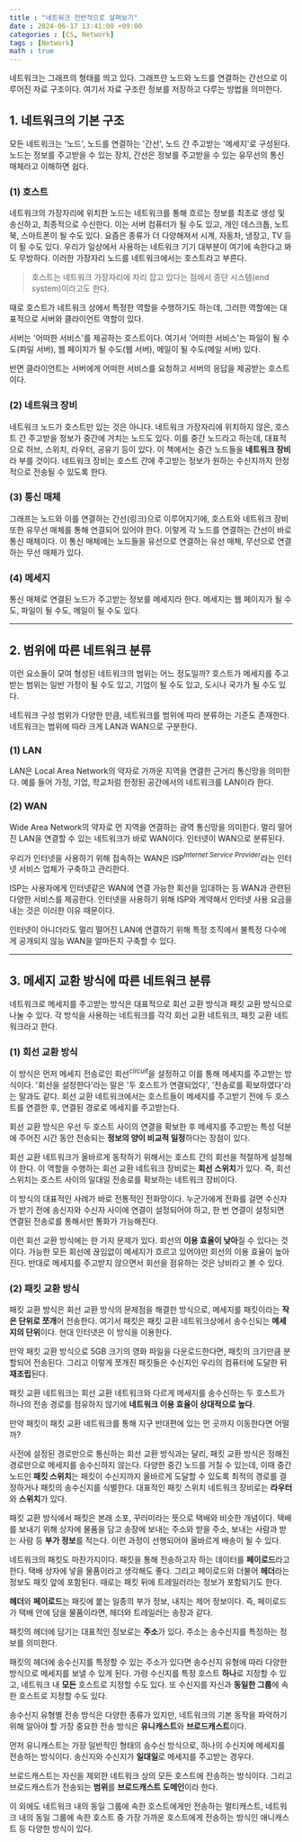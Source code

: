 ```yaml
---
title : "네트워크 전반적으로 살펴보기"
date : 2024-06-17 13:41:00 +09:00
categories : [CS, Network]
tags : [Network]
math : true
---
```


네트워크는 그래프의 형태를 띄고 있다. 그래프란 노드와 노드를 연결하는 간선으로 이루어진 자료 구조이다. 여기서 자료 구조란 정보를 저장하고 다루는 방법을 의미한다. 

## 1. 네트워크의 기본 구조

모든 네트워크는 '노드', 노드를 연결하는 '간선', 노드 간 주고받는 '메세지'로 구성된다. 노드는 정보를 주고받을 수 있는 장치, 간선은 정보를 주고받을 수 있는 유무선의 통신 매체라고 이해하면 쉽다. 

### (1) 호스트

네트워크의 가장자리에 위치한 노드는 네트워크를 통해 흐르는 정보를 최초로 생성 및 송신하고, 최종적으로 수신한다. 이는 서버 컴퓨터가 될 수도 있고, 개인 데스크톱, 노트북, 스마트폰이 될 수도 있다. 요즘은 종류가 더 다양해져서 시계, 자동차, 냉장고, TV 등이 될 수도 있다. 우리가 일상에서 사용하는 네트워크 기기 대부분이 여기에 속한다고 봐도 무방하다. 이러한 가장자리 노드를 네트워크에서는 호스트라고 부른다.

> 호스트는 네트워크 가장자리에 자리 잡고 있다는 점에서 종단 시스템(end system)이라고도 한다.

때로 호스트가 네트워크 상에서 특정한 역할을 수행하기도 하는데, 그러한 역할에는 대표적으로 서버와 클라이언트 역할이 있다.

서버는 '어떠한 서비스'를 제공하는 호스트이다. 여기서 '어떠한 서비스'는 파일이 될 수도(파일 서버), 웹 페이지가 될 수도(웹 서버), 메일이 될 수도(메일 서버) 있다. 

반면 클라이언트는 서버에게 어떠한 서비스를 요청하고 서버의 응답을 제공받는 호스트이다. 

### (2) 네트워크 장비

네트워크 노드가 호스트만 있는 것은 아니다. 네트워크 가장자리에 위치하지 않은, 호스트 간 주고받을 정보가 중간에 거치는 노드도 있다. 이를 중간 노드라고 하는데, 대표적으로 허브, 스위치, 라우터, 공유기 등이 있다. 이 책에서는 중간 노드들을 **네트워크 장비**라 부를 것이다. 네트워크 장비는 호스트 간에 주고받는 정보가 원하는 수신지까지 안정적으로 전송될 수 있도록 한다.

### (3) 통신 매체

그래프는 노드와 이를 연결하는 간선(링크)으로 이루어지기에, 호스트와 네트워크 장비 또한 유무선 매체를 통해 연결되어 있어야 한다. 이렇게 각 노드를 연결하는 간선이 바로 통신 매체이다. 이 통신 매체에는 노드들을 유선으로 연결하는 유선 매체, 무선으로 연결하는 무선 매체가 있다. 

### (4) 메세지

통신 매체로 연결된 노드가 주고받는 정보를 메세지라 한다. 메세지는 웹 페이지가 될 수도, 파일이 될 수도, 메일이 될 수도 있다. 

---

## 2. 범위에 따른 네트워크 분류

이런 요소들이 모여 형성된 네트워크의 범위는 어느 정도일까? 호스트가 메세지를 주고받는 범위는 일반 가정이 될 수도 있고, 기업이 될 수도 있고, 도시나 국가가 될 수도 있다.

네트워크 구성 범위가 다양한 만큼, 네트워크를 범위에 따라 분류하는 기준도 존재한다. 네트워크는 범위에 따라 크게 LAN과 WAN으로 구분한다.

### (1) LAN

LAN은 Local Area Network의 약자로 가까운 지역을 연결한 근거리 통신망을 의미한다. 예를 들어 가정, 기업, 학교처럼 한정된 공간에서의 네트워크를 LAN이라 한다.

### (2) WAN

Wide Area Network의 약자로 먼 지역을 연결하는 광역 통신망을 의미한다. 멀리 떨어진 LAN을 연결할 수 있는 네트워크가 바로 WAN이다. 인터넷이 WAN으로 분류된다.

우리가 인터넷을 사용하기 위해 접속하는 WAN은 ISP$^{Internet\ Service\ Provider}$라는 인터넷 서비스 업체가 구축하고 관리한다. 

ISP는 사용자에게 인터넷같은 WAN에 연결 가능한 회선을 임대하는 등 WAN과 관련된 다양한 서비스를 제공한다. 인터넷을 사용하기 위해 ISP와 계약해서 인터넷 사용 요금을 내는 것은 이러한 이유 때문이다. 

인터넷이 아니더라도 멀리 떨어진 LAN에 연결하기 위해 특정 조직에서 불특정 다수에게 공개되지 않능 WAN을 얼마든지 구축할 수 있다.

---

## 3. 메세지 교환 방식에 따른 네트워크 분류

네트워크로 메세지를 주고받는 방식은 대표적으로 회선 교환 방식과 패킷 교환 방식으로 나눌 수 있다. 각 방식을 사용하는 네트워크를 각각 회선 교환 네트워크, 패킷 교환 네트워크라고 한다.

### (1) 회선 교환 방식

이 방식은 먼저 메세지 전송로인 회선$^{circuit}$을 설정하고 이를 통해 메세지를 주고받는 방식이다. 
'회선을 설정한다'라는 말은 '두 호스트가 연결되었다', '전송로를 확보하였다'라는 말과도 같다. 
회선 교환 네트워크에서는 호스트들이 메세지를 주고받기 전에 두 호스트를 연결한 후, 연결된 경로로 메세지를 주고받는다.

회선 교환 방식은 우선 두 호스트 사이의 연결을 확보한 후 메세지를 주고받는 특성 덕분에 주어진 시간 동안 전송되는 **정보의 양이 비교적 일정**하다는 장점이 있다.

회선 교환 네트워크가 올바르게 동작하기 위해서는 호스트 간의 회선을 적절하게 설정해야 한다. 
이 역할을 수행하는 회선 교환 네트워크 장비로는 **회선 스위치**가 있다. 즉, 회선 스위치는 호스트 사이의 일대일 전송로를 확보하는 네트워크 장비이다.

이 방식의 대표적인 사례가 바로 전통적인 전화망이다. 
누군가에게 전화를 걸면 수신자가 받기 전에 송신자와 수신자 사이에 연결이 설정되어야 하고, 한 번 연결이 설정되면 연결된 전송로를 통해서만 통화가 가능해진다.

이런 회선 교환 방식에는 한 가지 문제가 있다. 회선의 **이용 효율이 낮아**질 수 있다는 것이다. 가능한 모든 회선에 끊임없이 메세지가 흐르고 있어야만 회선의 이용 효율이 높아진다. 반대로 메세지를 주고받지 않으면서 회선을 점유하는 것은 낭비라고 볼 수 있다.  

### (2) 패킷 교환 방식

패킷 교환 방식은 회선 교환 방식의 문제점을 해결한 방식으로, 메세지를 패킷이라는 **작은 단위로 쪼개**어 전송한다. 
여기서 패킷은 패킷 교환 네트워크상에서 송수신되는 **메세지의 단위**이다. 현대 인터넷은 이 방식을 이용한다.

만약 패킷 교환 방식으로 5GB 크기의 영화 파일을 다운로드한다면, 패킷의 크기만큼 분할되어 전송된다. 그리고 이렇게 쪼개진 패킷들은 수신지인 우리의 컴퓨터에 도달한 뒤 **재조립**된다. 

패킷 교환 네트워크는 회선 교환 네트워크와 다르게 메세지를 송수신하는 두 호스트가 하나의 전송 경로를 점유하지 않기에 **네트워크 이용 효율이 상대적으로 높다**. 

만약 패킷이 패킷 교환 네트워크를 통해 지구 반대편에 있는 먼 곳까지 이동한다면 어떨까? 

사전에 설정된 경로만으로 통신하는 회선 교환 방식과는 달리, 패킷 교환 방식은 정해진 경로만으로 메세지를 송수신하지 않는다. 
다양한 중간 노드를 거칠 수 있는데, 이때 중간 노드인 **패킷 스위치**는 패킷이 수신지까지 올바르게 도달할 수 있도록 최적의 경로를 결정하거나 패킷의 송수신지를 식별한다. 
대표적인 패킷 스위치 네트워크 장비로는 **라우터**와 **스위치**가 있다.

패킷 교환 방식에서 패킷은 본래 소포, 꾸러미라는 뜻으로 택배와 비슷한 개념이다. 
택배를 보내기 위해 상자에 물품을 담고 송장에 보내는 주소와 받을 주소, 보내는 사람과 받는 사람 등 **부가 정보**를 적는다. 이런 과정이 선행되어야 올바르게 배송이 될 수 있다.

네트워크의 패킷도 마찬가지이다. 
패킷을 통해 전송하고자 하는 데이터를 **페이로드**라고 한다. 택배 상자에 넣을 물품이라고 생각해도 좋다. 
그리고 페이로드와 더불어 **헤더**라는 정보도 패킷 앞에 포함된다. 때로는 패킷 뒤에 트레일러라는 정보가 포함되기도 한다.

**헤더**와 **페이로드**는 패킷에 붙는 일종의 부가 정보, 내지는 제어 정보이다. 
즉, 페이로드가 택배 안에 담을 물품이라면, 헤더와 트레일러는 송장과 같다.

패킷의 헤더에 담기는 대표적인 정보로는 **주소**가 있다. 주소는 송수신지를 특정하는 정보를 의미한다. 

패킷의 헤더에 송수신지를 특정할 수 있는 주소가 있다면 송수신지 유형에 따라 다양한 방식으로 메세지를 보낼 수 있게 된다. 
가령 수신지를 특정 호스트 **하나**로 지정할 수 있고, 네트워크 내 **모든** 호스트로 지정할 수도 있다. 또 수신지를 자신과 **동일한 그룹**에 속한 호스트로 지정할 수도 있다. 

송수신지 유형별 전송 방식은 다양한 종류가 있지만, 네트워크의 기본 동작을 파악하기 위해 알아야 할 가장 중요한 전송 방식은 **유니캐스트**와 **브로드캐스트**이다.

먼저 유니캐스트는 가장 일반적인 형태의 송수신 방식으로, 하나의 수신지에 메세지를 전송하는 방식이다. 송신지와 수신지가 **일대일**로 메세지를 주고받는 경우다. 

브로드캐스트는 자신을 제외한 네트워크 상의 모든 호스트에 전송하는 방식이다. 
그리고 브로드캐스트가 전송되는 **범위**를 **브로드캐스트 도메인**이라 한다.

이 외에도 네트워크 내의 동일 그룹에 속한 호스트에게만 전송하는 멀티캐스트, 네트워크 내의 동일 그룹에 속한 호스트 중 가장 가까운 호스트에게 전송하는 방식인 애니캐스트 등 다양한 방식이 있다. 
